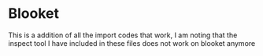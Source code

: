 # Blooket
This is a addition of all the import codes that work,
I am noting that the inspect tool I have included in these files does not work on blooket anymore
